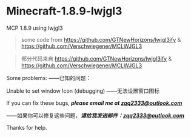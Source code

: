 # Minecraft-1.8.9-lwjgl3

MCP 1.8.9 using lwjgl3


>some code from https://github.com/GTNewHorizons/lwjgl3ify & https://github.com/Verschwiegener/MCLWJGL3

>部分代码来自 https://github.com/GTNewHorizons/lwjgl3ify & https://github.com/Verschwiegener/MCLWJGL3

Some problems:
——已知的问题：

Unable to set window Icon (debugging)
——无法设置窗口图标

If you can fix these bugs, ***please email me at zqq2333@outlook.com***

——如果你可以修复这些问题，***请给我发送邮件：zqq2333@outlook.com***

Thanks for help.
